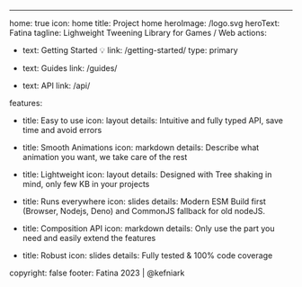---
home: true
icon: home
title: Project home
heroImage: /logo.svg
heroText: Fatina
tagline: Lighweight Tweening Library for Games / Web
actions:
  - text: Getting Started 💡
    link: /getting-started/
    type: primary

  - text: Guides
    link: /guides/

  - text: API
    link: /api/

features:
  - title: Easy to use
    icon: layout
    details: Intuitive and fully typed API, save time and avoid errors

  - title: Smooth Animations
    icon: markdown
    details: Describe what animation you want, we take care of the rest

  - title: Lightweight
    icon: layout
    details: Designed with Tree shaking in mind, only few KB in your projects

  - title: Runs everywhere
    icon: slides
    details: Modern ESM Build first (Browser, Nodejs, Deno) and CommonJS fallback for old nodeJS.

  - title: Composition API
    icon: markdown
    details: Only use the part you need and easily extend the features

  - title: Robust
    icon: slides
    details: Fully tested & 100% code coverage

copyright: false
footer: Fatina 2023 | @kefniark
